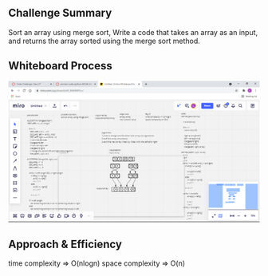 ## Challenge Summary
Sort an array using merge sort, Write a code that takes an array as an input, and returns the array sorted using the merge sort method.

## Whiteboard Process

![image](merg.png)

## Approach & Efficiency

time complexity => O(nlogn)
space complexity => O(n)